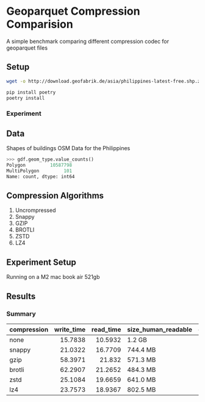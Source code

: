 # Geoparquet Compression Comparision

A simple benchmark comparing different compression codec for geoparquet files

## Setup

```bash
wget -o http://download.geofabrik.de/asia/philippines-latest-free.shp.zip data/philippines.shp.zip
```

```bash
pip install poetry
poetry install
```

### Experiment

## Data

Shapes of buildings OSM Data for the Philippines

```python
>>> gdf.geom_type.value_counts()
Polygon         10587798
MultiPolygon         101
Name: count, dtype: int64
```

## Compression Algorithms

1. Uncrompressed
2. Snappy
3. GZIP
4. BROTLI
5. ZSTD
6. LZ4

## Experiment Setup

Running on a M2 mac book air 521gb

## Results

### Summary

| compression | write_time | read_time | size_human_readable | compression_ratio |
| :---------- | ---------: | --------: | :------------------ | ----------------: |
| none        |    15.7838 |   10.5932 | 1.2 GB              |                 1 |
| snappy      |    21.0322 |   16.7709 | 744.4 MB            |           1.68522 |
| gzip        |    58.3971 |    21.832 | 571.3 MB            |           2.19591 |
| brotli      |    62.2907 |   21.2652 | 484.3 MB            |           2.59004 |
| zstd        |    25.1084 |   19.6659 | 641.0 MB            |           1.95709 |
| lz4         |    23.7573 |   18.9367 | 802.5 MB            |            1.5631 |
